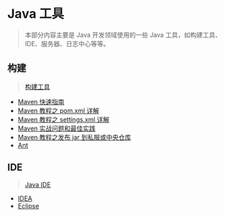 # Java 工具

> 本部分内容主要是 Java 开发领域使用的一些 Java 工具，如构建工具、IDE、服务器、日志中心等等。

## 构建

> [构建工具](build/README.md)

- [Maven 快速指南](build/maven/maven-quickstart.md)
- [Maven 教程之 pom.xml 详解](build/maven/maven-pom.md)
- [Maven 教程之 settings.xml 详解](build/maven/maven-settings.md)
- [Maven 实战问题和最佳实践](build/maven/maven-action.md)
- [Maven 教程之发布 jar 到私服或中央仓库](build/maven/maven-deploy.md)
- [Ant](build/ant.md)

## IDE

> [Java IDE](ide/README.md)

- [IDEA](ide/intellij-idea.md)
- [Eclipse](ide/eclipse.md)
